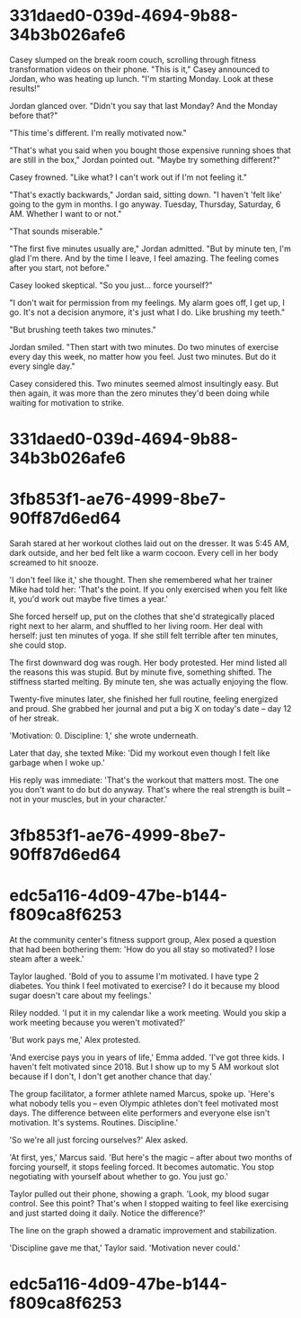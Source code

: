 

# 331daed0-039d-4694-9b88-34b3b026afe6

Casey slumped on the break room couch, scrolling through fitness transformation videos on their phone. "This is it," Casey announced to Jordan, who was heating up lunch. "I'm starting Monday. Look at these results!"

Jordan glanced over. "Didn't you say that last Monday? And the Monday before that?"

"This time's different. I'm really motivated now."

"That's what you said when you bought those expensive running shoes that are still in the box," Jordan pointed out. "Maybe try something different?"

Casey frowned. "Like what? I can't work out if I'm not feeling it."

"That's exactly backwards," Jordan said, sitting down. "I haven't 'felt like' going to the gym in months. I go anyway. Tuesday, Thursday, Saturday, 6 AM. Whether I want to or not."

"That sounds miserable."

"The first five minutes usually are," Jordan admitted. "But by minute ten, I'm glad I'm there. And by the time I leave, I feel amazing. The feeling comes after you start, not before."

Casey looked skeptical. "So you just... force yourself?"

"I don't wait for permission from my feelings. My alarm goes off, I get up, I go. It's not a decision anymore, it's just what I do. Like brushing my teeth."

"But brushing teeth takes two minutes."

Jordan smiled. "Then start with two minutes. Do two minutes of exercise every day this week, no matter how you feel. Just two minutes. But do it every single day."

Casey considered this. Two minutes seemed almost insultingly easy. But then again, it was more than the zero minutes they'd been doing while waiting for motivation to strike.

# 331daed0-039d-4694-9b88-34b3b026afe6



# 3fb853f1-ae76-4999-8be7-90ff87d6ed64

Sarah stared at her workout clothes laid out on the dresser. It was 5:45 AM, dark outside, and her bed felt like a warm cocoon. Every cell in her body screamed to hit snooze.

'I don't feel like it,' she thought. Then she remembered what her trainer Mike had told her: 'That's the point. If you only exercised when you felt like it, you'd work out maybe five times a year.'

She forced herself up, put on the clothes that she'd strategically placed right next to her alarm, and shuffled to her living room. Her deal with herself: just ten minutes of yoga. If she still felt terrible after ten minutes, she could stop.

The first downward dog was rough. Her body protested. Her mind listed all the reasons this was stupid. But by minute five, something shifted. The stiffness started melting. By minute ten, she was actually enjoying the flow.

Twenty-five minutes later, she finished her full routine, feeling energized and proud. She grabbed her journal and put a big X on today's date – day 12 of her streak.

'Motivation: 0. Discipline: 1,' she wrote underneath.

Later that day, she texted Mike: 'Did my workout even though I felt like garbage when I woke up.'

His reply was immediate: 'That's the workout that matters most. The one you don't want to do but do anyway. That's where the real strength is built – not in your muscles, but in your character.'

# 3fb853f1-ae76-4999-8be7-90ff87d6ed64



# edc5a116-4d09-47be-b144-f809ca8f6253

At the community center's fitness support group, Alex posed a question that had been bothering them: 'How do you all stay so motivated? I lose steam after a week.'

Taylor laughed. 'Bold of you to assume I'm motivated. I have type 2 diabetes. You think I feel motivated to exercise? I do it because my blood sugar doesn't care about my feelings.'

Riley nodded. 'I put it in my calendar like a work meeting. Would you skip a work meeting because you weren't motivated?'

'But work pays me,' Alex protested.

'And exercise pays you in years of life,' Emma added. 'I've got three kids. I haven't felt motivated since 2018. But I show up to my 5 AM workout slot because if I don't, I don't get another chance that day.'

The group facilitator, a former athlete named Marcus, spoke up. 'Here's what nobody tells you – even Olympic athletes don't feel motivated most days. The difference between elite performers and everyone else isn't motivation. It's systems. Routines. Discipline.'

'So we're all just forcing ourselves?' Alex asked.

'At first, yes,' Marcus said. 'But here's the magic – after about two months of forcing yourself, it stops feeling forced. It becomes automatic. You stop negotiating with yourself about whether to go. You just go.'

Taylor pulled out their phone, showing a graph. 'Look, my blood sugar control. See this point? That's when I stopped waiting to feel like exercising and just started doing it daily. Notice the difference?'

The line on the graph showed a dramatic improvement and stabilization.

'Discipline gave me that,' Taylor said. 'Motivation never could.'

# edc5a116-4d09-47be-b144-f809ca8f6253


